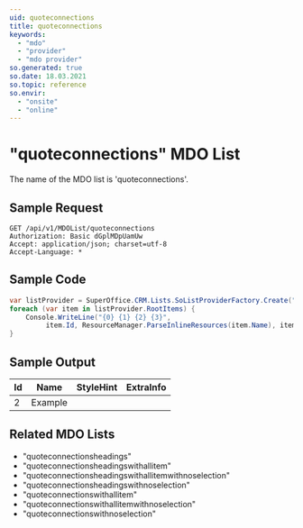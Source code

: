 ```yaml
---
uid: quoteconnections
title: quoteconnections
keywords:
  - "mdo"
  - "provider"
  - "mdo provider"
so.generated: true
so.date: 18.03.2021
so.topic: reference
so.envir:
  - "onsite"
  - "online"
---
```


# "quoteconnections" MDO List
The name of the MDO list is 'quoteconnections'.




## Sample Request

```http!
GET /api/v1/MDOList/quoteconnections
Authorization: Basic dGplMDpUamUw
Accept: application/json; charset=utf-8
Accept-Language: *

```

## Sample Code
```cs
var listProvider = SuperOffice.CRM.Lists.SoListProviderFactory.Create("quoteconnections", forceFlatList: true);
foreach (var item in listProvider.RootItems) {
    Console.WriteLine("{0} {1} {2} {3}", 
         item.Id, ResourceManager.ParseInlineResources(item.Name), item.StyleHint, item.ExtraInfo);
}
```

## Sample Output

|Id   | Name  |StyleHint|ExtraInfo |
| --- | ----- | ------- | -------- |
| 2 | Example | | |


## Related MDO Lists

* "quoteconnectionsheadings"
* "quoteconnectionsheadingswithallitem"
* "quoteconnectionsheadingswithallitemwithnoselection"
* "quoteconnectionsheadingswithnoselection"
* "quoteconnectionswithallitem"
* "quoteconnectionswithallitemwithnoselection"
* "quoteconnectionswithnoselection"
